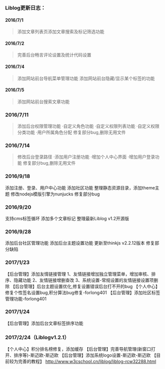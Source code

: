### Liblog更新日志：
#### 2016/7/1
>添加文章列表页添加文章搜索及标记筛选功能

#### 2016/7/2
>完善后台畅言评论设置及统计代码设置

#### 2016/7/4
>添加网站前台导航菜单管理功能
>添加网站前台隐藏/显示某个标签的功能

#### 2016/7/5
>添加网站前台搜索文章功能

### 2016/7/11
>添加后台权限管理功能
 ·自定义角色功能
 ·自定义权限列表功能
 ·自定义权限分类功能
 ·用户所属角色分配
>修复部分bug,删除无用文件

### 2016/7/14
>修改后台登录路径
 ·添加用户注册功能
 ·增加个人中心界面
 ·增加用户登录功能
>修复部分bug,删除无用文件

### 2016/9/18

添加注册、登录、用户中心功能
添加社区功能
整理静态资源目录，添加theme主题
修改nodejs模版引擎为nunjucks
修复部分bug

### 2016/9/20

支持cms标签循环
添加多个文章标记
整理最新Liblog v1.2开源版

### 2016/9/28

添加后台社区管理功能
添加后台主题设置功能
更新至thinkjs v2.2.12版本
修复部分缺陷


### 2017/1/23

【后台管理】添加友情链接管理
    1、友情链接增加独立管理菜单，增加审核、排序、隐藏功能
    2、友情链接增删查改
    3、系统设置-常规设置的友情链接设置项删除
【后台管理】后台主题设置优化,修复设置错误后台打不开的bug
【个人中心】修复个性签名设置bug,积分算法bug修复-forlong401
【后台管理】添加社区标签管理功能-forlong401

### 2017/1/24

【后台管理】添加后台文章标签排序功能

### 2017/2/24（Liblogv1.2.1）
【个人中心】积分排名榜修复，添加缓存
【后台管理】完善导航管理(新窗口打开、排序等)-斯迈欧-斯迈欧
【后台管理】添加系统logo设置-斯迈欧-斯迈欧
【目前较为完善的教程】
 http://www.w3cschool.cn/liblog/liblog-rcw32288.html